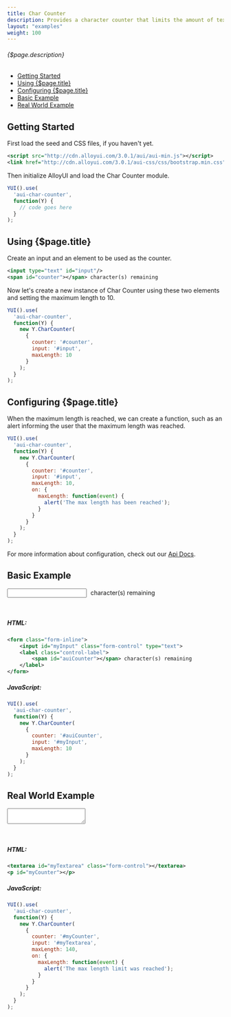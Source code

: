 ```yaml
---
title: Char Counter
description: Provides a character counter that limits the amount of text in a field.
layout: "examples"
weight: 100
---
```


###### {$page.description}

- [Getting Started](#1)
- [Using {$page.title}](#2)
- [Configuring {$page.title}](#3)
- [Basic Example](#4)
- [Real World Example](#5)

<article id="1">

## Getting Started

First load the seed and CSS files, if you haven't yet.

```xml
<script src="http://cdn.alloyui.com/3.0.1/aui/aui-min.js"></script>
<link href="http://cdn.alloyui.com/3.0.1/aui-css/css/bootstrap.min.css" rel="stylesheet"></link>
```

Then initialize AlloyUI and load the Char Counter module.

```javascript
YUI().use(
  'aui-char-counter',
  function(Y) {
    // code goes here
  }
);
```

</article>

<article id="2">

## Using {$page.title}

Create an input and an element to be used as the counter.

```xml
<input type="text" id="input"/>
<span id="counter"></span> character(s) remaining
```

Now let's create a new instance of Char Counter using these two elements and setting the maximum length to 10.

```javascript
YUI().use(
  'aui-char-counter',
  function(Y) {
    new Y.CharCounter(
      {
        counter: '#counter',
        input: '#input',
        maxLength: 10
      }
    );
  }
);
```

</article>

<article id="3">

## Configuring {$page.title}

When the maximum length is reached, we can create a function, such as an alert informing the user that the maximum length was reached.

```javascript
YUI().use(
  'aui-char-counter',
  function(Y) {
    new Y.CharCounter(
      {
        counter: '#counter',
        input: '#input',
        maxLength: 10,
        on: {
          maxLength: function(event) {
            alert('The max length has been reached');
          }
        }
      }
    );
  }
);
```

<div class="alert alert-success">
	For more information about configuration, check out our <a href="http://alloyui.com/api/modules/aui-char-counter.html" target="_blank"> Api Docs</a>.
</div>

</article>

<article id="4">

## Basic Example

<form class="form-inline">
    <input id="myInput" class="form-control" type="text">
    <label class="control-label">
        <span id="auiCounter"></span> character(s) remaining
    </label>
</form>

<style>
{literal}
  #myInput {
    margin: 0 5px 0 0;
  }
{/literal}
</style>

<script type="text/javascript">
{literal}
  YUI().use(
    'aui-char-counter',
    function(Y) {
      new Y.CharCounter(
        {
          counter: '#auiCounter',
          input: '#myInput',
          maxLength: 10
        }
      );
    }
  );
{/literal}
</script>
<br>

##### HTML:
```xml
<form class="form-inline">
    <input id="myInput" class="form-control" type="text">
    <label class="control-label">
        <span id="auiCounter"></span> character(s) remaining
    </label>
</form>
```

##### JavaScript:
```javascript
YUI().use(
  'aui-char-counter',
  function(Y) {
    new Y.CharCounter(
      {
        counter: '#auiCounter',
        input: '#myInput',
        maxLength: 10
      }
    );
  }
);
```

</article>

<article id="5">

## Real World Example

<textarea id="myTextarea" class="form-control"></textarea>
<p id="myCounter"></p>

<script type="text/javascript">
{literal}
  YUI().use(
    'aui-char-counter',
    function(Y) {
      new Y.CharCounter(
        {
          counter: '#myCounter',
          input: '#myTextarea',
          maxLength: 140,
          on: {
            maxLength: function(event) {
              alert('The max length limit was reached');
            }
          }
        }
      );
    }
  );
{/literal}
</script>
<br>

##### HTML:
```xml
<textarea id="myTextarea" class="form-control"></textarea>
<p id="myCounter"></p>
```

##### JavaScript:
```javascript
YUI().use(
  'aui-char-counter',
  function(Y) {
    new Y.CharCounter(
      {
        counter: '#myCounter',
        input: '#myTextarea',
        maxLength: 140,
        on: {
          maxLength: function(event) {
            alert('The max length limit was reached');
          }
        }
      }
    );
  }
);
```

</article>
